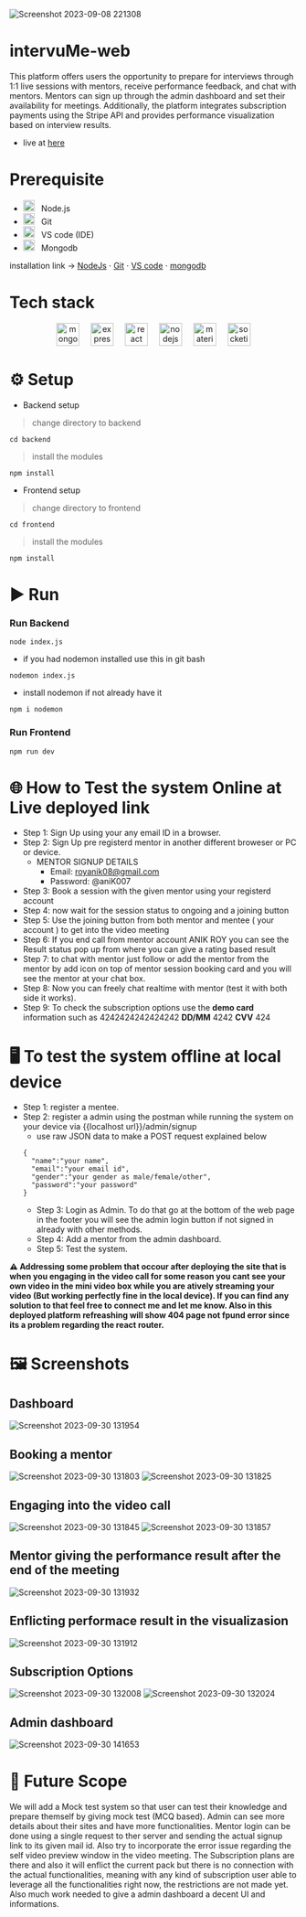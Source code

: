 ![Screenshot 2023-09-08 221308](https://github.com/akshayxemo/intervuMe-web/assets/83893825/16733d29-ce7e-4cbd-8141-891ac82d538f)

# intervuMe-web
This platform offers users the opportunity to prepare for interviews through 1:1 live sessions with mentors, receive performance feedback, and chat with mentors. Mentors can sign up through the admin dashboard and set their availability for meetings. Additionally, the platform integrates subscription payments using the Stripe API and provides performance visualization based on interview results.
- live at [here](https://intervu-me.onrender.com/)
  
# Prerequisite
- <img src="https://cdn.simpleicons.org/nodedotjs/339933" height="20" alt="nodejs logo"  /> &nbsp; Node.js
- <img src="https://cdn.jsdelivr.net/gh/devicons/devicon/icons/git/git-original.svg" height="20" alt="git logo"  /> &nbsp; Git
- <img src="https://cdn.jsdelivr.net/gh/devicons/devicon/icons/vscode/vscode-original.svg" height="20" alt="vscode logo"  /> &nbsp; VS code (IDE)
- <img src="https://cdn.simpleicons.org/mongodb/47A248" height="20" alt="mongodb logo"  /> &nbsp; Mongodb

installation link -> [NodeJs](https://nodejs.org/en) ⋅ [Git](https://git-scm.com/downloads) ⋅ [VS code](https://code.visualstudio.com/download) ⋅ [mongodb](https://www.mongodb.com/try/download/community)

# Tech stack
<div align="center">
  <img src="https://skillicons.dev/icons?i=mongodb" height="40" alt="mongodb logo"  />
  <img width="12" />
  
  <img src="https://skillicons.dev/icons?i=express" height="40" alt="express logo"  />
  <img width="12" />

  <img src="https://cdn.jsdelivr.net/gh/devicons/devicon/icons/react/react-original.svg" height="40" alt="react logo"  />
  <img width="12" />
  
  <img src="https://cdn.simpleicons.org/nodedotjs/339933" height="40" alt="nodejs logo"  />
  <img width="12" />
  
  <img src="https://cdn.jsdelivr.net/gh/devicons/devicon/icons/materialui/materialui-original.svg" height="40" alt="materialui logo"  />
  <img width="12" />
  
  <img src="https://img.shields.io/badge/Socket.io-010101?logo=socketdotio&logoColor=white&style=for-the-badge" height="40" alt="socketio logo"  />
</div>
  
# ⚙️ Setup
- Backend setup
> change directory to backend
```
cd backend
```
> install the modules
```
npm install
```
- Frontend setup
> change directory to frontend
```
cd frontend
```
> install the modules
```
npm install
```
# ▶️ Run
### Run Backend
```
node index.js
```
- if you had nodemon installed use this in git bash
```
nodemon index.js
```

- install nodemon if not already have it
```
npm i nodemon
```
### Run Frontend
```
npm run dev
```

# 🌐 How to Test the system Online at Live deployed link

- Step 1: Sign Up using your any email ID in a browser.
- Step 2: Sign Up pre registerd mentor in another different broweser or PC or device.
  - MENTOR SIGNUP DETAILS
    - Email: royanik08@gmail.com
    - Password: @aniK007
- Step 3: Book a session with the given mentor using your registerd account
- Step 4: now wait for the session status to ongoing and a joining button
- Step 5: Use the joining button from both mentor and mentee ( your account ) to get into the video meeting
- Step 6: If you end call from mentor account ANIK ROY you can see the Result status pop up from where you can give a rating based result
- Step 7: to chat with mentor just follow or add the mentor from the mentor by add icon on top of mentor session booking card and you will see the mentor at your chat box.
- Step 8: Now you can freely chat realtime with mentor (test it with both side it works).
- Step 9: To check the subscription options use the **demo card** information such as 4242424242424242 **DD/MM** 4242 **CVV** 424

# 🖥️ To test the system offline at local device
- Step 1: register a mentee.
- Step 2: register a admin using the postman while running the system on your device via {{localhost url}}/admin/signup
  - use raw JSON data to make a POST request explained below
  ```
  {
    "name":"your name",
    "email":"your email id",
    "gender":"your gender as male/female/other",
    "password":"your password"
  }
  ```
  - Step 3: Login as Admin. To do that go at the bottom of the web page in the footer you will see the admin login button if not signed in already with other methods.
  - Step 4: Add a mentor from the admin dashboard.
  - Step 5: Test the system.

**⚠️ Addressing some problem that occour after deploying the site that is when you engaging in the video call for some reason you cant see your own video in the mini video box while you are atively streaming your video (But working perfectly fine in the local device). If you can find any solution to that feel free to connect me and let me know. Also in this deployed platform refreashing will show 404 page not fpund error since its a problem regarding the react router.**

# 🖼️ Screenshots
## Dashboard
  ![Screenshot 2023-09-30 131954](https://github.com/akshayxemo/intervuMe-web/assets/83893825/341932fa-2501-4729-a547-624c7d77cb20)
  
## Booking a mentor
  ![Screenshot 2023-09-30 131803](https://github.com/akshayxemo/intervuMe-web/assets/83893825/f9874ba5-53c1-4370-8e73-52c906875c7d)
  ![Screenshot 2023-09-30 131825](https://github.com/akshayxemo/intervuMe-web/assets/83893825/7bed3d19-d3f0-45b4-9836-3f9be60576be)
  
## Engaging into the video call
  ![Screenshot 2023-09-30 131845](https://github.com/akshayxemo/intervuMe-web/assets/83893825/ee7bfd5d-e4bc-436e-bb58-a8d3489ae576)
  ![Screenshot 2023-09-30 131857](https://github.com/akshayxemo/intervuMe-web/assets/83893825/fbd64a68-190b-495c-b898-cf582299b483)

## Mentor giving the performance result after the end of the meeting
  ![Screenshot 2023-09-30 131932](https://github.com/akshayxemo/intervuMe-web/assets/83893825/c07e8468-a86a-4b4d-bdbb-a2a1e38ed8cc)

## Enflicting performace result in the visualizasion
  ![Screenshot 2023-09-30 131912](https://github.com/akshayxemo/intervuMe-web/assets/83893825/6803f03f-3eed-43a5-9e3b-43a99cfed270)

## Subscription Options
  ![Screenshot 2023-09-30 132008](https://github.com/akshayxemo/intervuMe-web/assets/83893825/608b4e33-fd51-4e7a-b9eb-54bee339d97e)
  ![Screenshot 2023-09-30 132024](https://github.com/akshayxemo/intervuMe-web/assets/83893825/b59a0207-ddf7-4aca-957f-371610873d0d)

## Admin dashboard
  ![Screenshot 2023-09-30 141653](https://github.com/akshayxemo/intervuMe-web/assets/83893825/2d94de02-f68a-4df1-b5bf-c40fce2473ad)

# 📌 Future Scope
We will add a Mock test system so that user can test their knowledge and prepare themself by giving mock test (MCQ based). Admin can see more details about their sites and have more functionalities. Mentor login can be done using a single request to ther server and sending the actual signup link to its given mail id. Also try to incorporate the error issue regarding the self video preview window in the video meeting. The Subscription plans are there and also it will enflict the current pack but there is no connection with the actual functionalities, meaning with any kind of subscription user able to leverage all the functionalities right now, the restrictions are not made yet. Also much work needed to give a admin dashboard a decent UI and informations.

